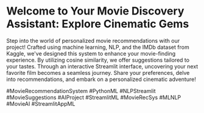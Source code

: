 
# Welcome to Your Movie Discovery Assistant: Explore Cinematic Gems

Step into the world of personalized movie recommendations with our project! Crafted using machine learning, NLP, and the IMDb dataset from Kaggle, we've designed this system to enhance your movie-finding experience. By utilizing cosine similarity, we offer suggestions tailored to your tastes. Through an interactive Streamlit interface, uncovering your next favorite film becomes a seamless journey. Share your preferences, delve into recommendations, and embark on a personalized cinematic adventure!


#MovieRecommendationSystem
#PythonML
#NLPStreamlit
#MovieSuggestions
#AIProject
#StreamlitML
#MovieRecSys
#MLNLP
#MovieAI
#StreamlitAppML
